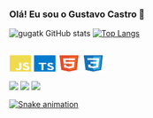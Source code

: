 ### Olá! Eu sou o Gustavo Castro 🌌

![gugatk GitHub stats](https://github-readme-stats.vercel.app/api?username=gugatk&show_icons=true&theme=dracula)
[![Top Langs](https://github-readme-stats.vercel.app/api/top-langs/?username=gugatk&layout=compact&show_icons=true&theme=dracula)](https://github.com/gugatk/github-readme-stats)



<div style="display: inline_block"><br>
  <img align="center" alt="Guga-js" height="30" width="40" src="https://raw.githubusercontent.com/devicons/devicon/master/icons/javascript/javascript-plain.svg">
  <img align="center" alt="Guga-ts" height="30" width="40" src="https://raw.githubusercontent.com/devicons/devicon/master/icons/typescript/typescript-plain.svg">
  <img align="center" alt="Guga-HTML" height="30" width="40" src="https://raw.githubusercontent.com/devicons/devicon/master/icons/html5/html5-original.svg">
  <img align="center" alt="Guga-CSS" height="30" width="40" src="https://raw.githubusercontent.com/devicons/devicon/master/icons/css3/css3-original.svg">
</div>
  
<br>

<di>
<a href="https://www.linkedin.com/in/gustavo-castro-0729b9113/" target="blank"><img src="https://img.shields.io/badge/LinkedIn-0077B5?style=for-the-badge&logo=linkedin&logoColor=white" target="blank"></a>
<a href="mailto:gustavocastro9@gmail.com" target="blank"><img src="https://img.shields.io/badge/Gmail-D14836?style=for-the-badge&logo=gmail&logoColor=white" target="blank"></a>
<a href="https://www.instagram.com/gustavocastrotk/" target="blank"><img src="https://img.shields.io/badge/Instagram-E4405F?style=for-the-badge&logo=instagram&logoColor=white">

 <br>
  
![Snake animation](https://github.com/gugatk/gugatk/blob/output/github-contribution-grid-snake.svg)
